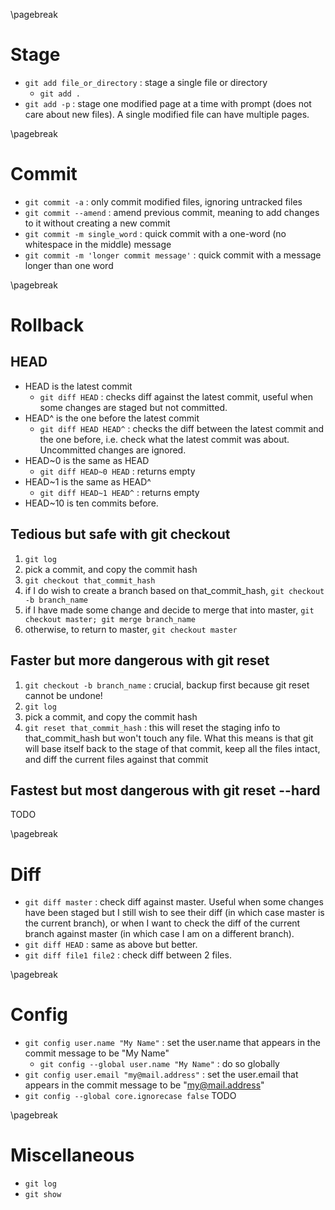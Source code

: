 <!-- git -->
\pagebreak

Stage <!-- {{{1 -->
=====
- `git add file_or_directory` : stage a single file or directory
    - `git add .`
- `git add -p` : stage one modified page at a time with prompt (does not care about new files). A
  single modified file can have multiple pages.

\pagebreak

Commit <!-- {{{1 -->
======
- `git commit -a` : only commit modified files, ignoring untracked files
- `git commit --amend` : amend previous commit, meaning to add changes to it without creating a new
  commit
- `git commit -m single_word` : quick commit with a one-word (no whitespace in the middle) message
- `git commit -m 'longer commit message'` : quick commit with a message longer than one word

\pagebreak

Rollback <!-- {{{1 -->
========
HEAD <!-- {{{2 -->
----
- HEAD is the latest commit
    - `git diff HEAD` : checks diff against the latest commit, useful when some changes are staged
      but not committed.
- HEAD^ is the one before the latest commit
    - `git diff HEAD HEAD^` : checks the diff between the latest commit and the one before, i.e.
      check what the latest commit was about. Uncommitted changes are ignored.
- HEAD~0 is the same as HEAD
    - `git diff HEAD~0 HEAD` : returns empty
- HEAD~1 is the same as HEAD^
    - `git diff HEAD~1 HEAD^` : returns empty
- HEAD~10 is ten commits before.

Tedious but safe with git checkout <!-- {{{2 -->
----------------------------------
1. `git log`
2. pick a commit, and copy the commit hash
3. `git checkout that_commit_hash`
4. if I do wish to create a branch based on that_commit_hash, `git checkout -b branch_name`
5. if I have made some change and decide to merge that into master,
  `git checkout master; git merge branch_name`
6. otherwise, to return to master, `git checkout master`

Faster but more dangerous with git reset <!-- {{{2 -->
----------------------------------------
1. `git checkout -b branch_name` : crucial, backup first because git reset cannot be undone!
2. `git log`
3. pick a commit, and copy the commit hash
4. `git reset that_commit_hash` : this will reset the staging info to that_commit_hash but won't
   touch any file. What this means is that git will base itself back to the stage of that commit,
   keep all the files intact, and diff the current files against that commit

Fastest but most dangerous with git reset --hard <!-- {{{2 -->
------------------------------------------------
TODO

\pagebreak

Diff <!-- {{{1 -->
====
- `git diff master` : check diff against master. Useful when some changes have been staged but I
  still wish to see their diff (in which case master is the current branch), or when I want to check
  the diff of the current branch against master (in which case I am on a different branch).
- `git diff HEAD` : same as above but better.
- `git diff file1 file2` : check diff between 2 files.

\pagebreak

Config <!-- {{{1 -->
======
- `git config user.name "My Name"` : set the user.name that appears in the commit message to be "My
  Name"
    - `git config --global user.name "My Name"` : do so globally
- `git config user.email "my@mail.address"` : set the user.email that appears in the commit message
  to be "my@mail.address"
-  `git config --global core.ignorecase false` TODO

\pagebreak

Miscellaneous <!-- {{{1 -->
=============
- `git log`
- `git show`
